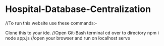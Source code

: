 # Hospital-Database-Centralization
//To run this website use these commands:-

Clone this to your ide. 
//Open Git-Bash terminal
cd over to directory
npm i
node app.js 
//open your browser and run on localhost serve
